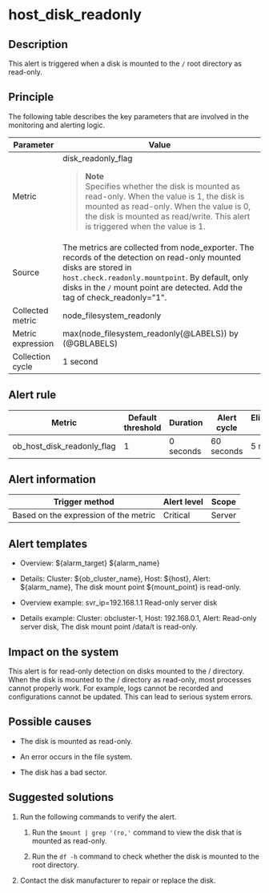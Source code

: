 host_disk_readonly
=======================================

**Description**
------------------------------------

This alert is triggered when a disk is mounted to the `/` root directory as read-only.

Principle
------------------------------

The following table describes the key parameters that are involved in the monitoring and alerting logic.

|     Parameter     |                                                                                                                                    Value                                                                                                                                     |
|-------------------|------------------------------------------------------------------------------------------------------------------------------------------------------------------------------------------------------------------------------------------------------------------------------|
| Metric            | disk_readonly_flag <blockquote>**Note** <br> Specifies whether the disk is mounted as read-only. When the value is 1, the disk is mounted as read-only. When the value is 0, the disk is mounted as read/write. This alert is triggered when the value is 1.</blockquote> |
| Source            | The metrics are collected from node_exporter. The records of the detection on read-only mounted disks are stored in `host.check.readonly.mountpoint`. By default, only disks in the `/` mount point are detected. Add the tag of check_readonly="1".                         |
| Collected metric  | node_filesystem_readonly                                                                                                                                                                                                                                                     |
| Metric expression | max(node_filesystem_readonly{@LABELS}) by (@GBLABELS)                                                                                                                                                                                                                        |
| Collection cycle  | 1 second                                                                                                                                                                                                                                                                     |

**Alert rule**
-----------------------------------

|           Metric           | Default threshold | Duration  | Alert cycle | Elimination cycle |
|----------------------------|-------------------|-----------|-------------|-------------------|
| ob_host_disk_readonly_flag | 1                 | 0 seconds | 60 seconds  | 5 minutes         |

**Alert information**
------------------------------------------

|            Trigger method             | Alert level | Scope  |
|---------------------------------------|-------------|--------|
| Based on the expression of the metric | Critical    | Server |

**Alert templates**
----------------------------------------

* Overview: ${alarm_target} ${alarm_name}

* Details: Cluster: ${ob_cluster_name}, Host: ${host}, Alert: ${alarm_name}, The disk mount point ${mount_point} is read-only.

* Overview example: svr_ip=192.168.1.1 Read-only server disk

* Details example: Cluster: obcluster-1, Host: 192.168.0.1, Alert: Read-only server disk, The disk mount point /data/t is read-only.

**Impact on the system**
---------------------------------------------

This alert is for read-only detection on disks mounted to the / directory. When the disk is mounted to the / directory as read-only, most processes cannot properly work. For example, logs cannot be recorded and configurations cannot be updated. This can lead to serious system errors.

**Possible causes**
----------------------------------------

* The disk is mounted as read-only.

* An error occurs in the file system.

* The disk has a bad sector.

**Suggested solutions**
--------------------------------------------

1. Run the following commands to verify the alert.

   1. Run the `$mount | grep '(ro,'` command to view the disk that is mounted as read-only.

   2. Run the `df -h` command to check whether the disk is mounted to the root directory.

2. Contact the disk manufacturer to repair or replace the disk.
